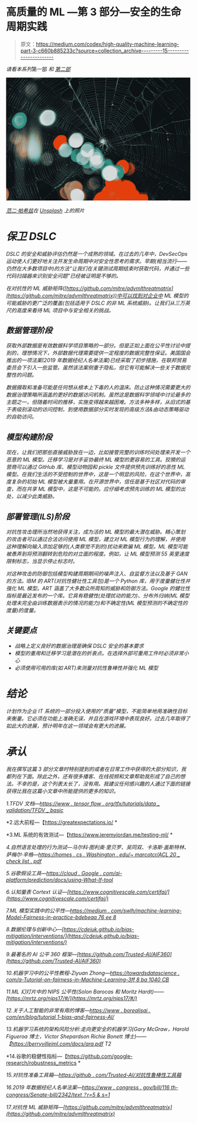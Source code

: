 # 高质量的 ML —第 3 部分—安全的生命周期实践

> 原文：<https://medium.com/codex/high-quality-machine-learning-part-3-c660b885233c?source=collection_archive---------15----------------------->

*请看本系列*第一部 *和* [*第二部*](https://mukund-kannan.medium.com/high-quality-machine-learning-part-2-2643c144a2a7)

*![](img/1b6f9f9d6ae5dc13d53bcf1b53dd1e0c.png)*

*[范二·帕希兹](https://unsplash.com/@erfanprh?utm_source=medium&utm_medium=referral)在 [Unsplash](https://unsplash.com?utm_source=medium&utm_medium=referral) 上的照片*

# *保卫 DSLC*

*DSLC 的安全和威胁评估仍然是一个成熟的领域。在过去的几年中，DevSecOps 运动使人们更好地关注开发生命周期中对安全性思考的需求。早期(相当流行——仍然在大多数项目中)的方法“让我们在关键测试周期结束时获取代码，并通过一些代码扫描器来识别安全问题”已经被证明是不够的。*

*在对抗性的 ML 威胁矩阵([https://github.com/mitre/advmlthreatmatrix](https://github.com/mitre/advmlthreatmatrix))中可以找到对企业中 ML 模型的可能威胁的更广泛的覆盖(包括适用于 DSLC 的非 ML 系统威胁)。让我们从三万英尺的高度来看待 ML 项目中与安全相关的挑战。*

## *数据管理阶段*

*获取外部数据是有效数据科学项目策略的一部分。但是正如上面在公平性讨论中提到的，理想情况下，外部数据代理需要提供一定程度的数据完整性保证。美国国会推出的一项法案(2019 年数据经纪人名单法案)已经采取了初步措施，在联邦贸易委员会下引入一些监管。虽然该法案侧重于隐私，但它有可能解决一些关于数据完整性的问题。*

*数据摄取和准备可能是任何想从根本上下毒的人的温床。防止这种情况需要更大的数据治理策略所涵盖的更好的数据访问机制。虽然这是数据科学领域中讨论最多的主题之一，但随着时间的推移，实施变得越来越困难。方法多种多样，从旧式的基于表级别滚动的访问控制，到使用数据部分实时发现的高级方法&由动态策略驱动的自助访问。*

## *模型构建阶段*

*现在，让我们把那些直接威胁放在一边，比如接管完整的训练时间处理来开发一个恶意的 ML 模型。迁移学习是对手妥协最终 ML 模型的更容易的工具。狡猾的运营商可以通过 GitHub 库、模型动物园和 pickle 文件提供预先训练好的恶性 ML 模型。在我们生活的不受控制的世界中，这是一个明显的风险，在这个世界中，高度复杂的初始 ML 模型被大量重用。在开源世界中，信任是基于社区对代码的审查，而在共享 ML 模型中，这是不可能的。应仔细考虑预先训练的 ML 模型的出处，以减少此类威胁。*

## *部署管理(ILS)阶段*

*对抗性攻击理所当然地获得关注，成为活的 ML 模型的最大潜在威胁。精心策划的攻击者可以通过合法访问使用 ML 模型，建立对 ML 模型行为的理解，并使用这种理解向输入添加足够的(人类察觉不到的)扰动来欺骗 ML 模型。ML 模型可能被愚弄到将预测翻转到危险的对立面的程度。例如，让 ML 模型预测 55 英里速度限制标志，当显示停止标志时。*

*对这种攻击的防御包括模型构建周期期间的噪声注入、自监督方法以及基于 GAN 的方法。IBM 的 ART(对抗性健壮性工具包)是一个 Python 库，用于度量健壮性并强化 ML 模型。ART 涵盖了大多数众所周知的威胁和防御方法。Google 的健壮性指标是最近发布的一个库。它具有稳健性(处理扰动的能力)、分布外归纳(ML 模型处理未完全由训练数据表示的情况的能力)和不确定性(ML 模型预测的不确定性的度量)的度量。*

## *关键要点*

*   *战略上定义良好的数据治理是确保 DSLC 安全的基本要求*
*   *模型的重用和迁移学习是潜在的折衷点。在选择外部可重用工件时必须非常小心*
*   *必须使用可用的库(如 ART)来测量对抗性鲁棒性并强化 ML 模型*

# *结论*

*计划作为企业 IT 系统的一部分投入使用的“质量”模型，不能简单地用准确性目标来衡量。它必须在功能上准确无误，并且在游戏环境中表现良好。过去几年取得了如此大的进展，预计明年在这一领域会有更大的进展。*

# *承认*

*我在撰写这篇 3 部分文章时特别提到的或者在日常工作中获得的大部分知识，我都列在下面。除此之外，还有很多播客、在线视频和文章帮助我形成了自己的想法。不幸的是，这个列表太长了，没有用。我建议任何感兴趣的人通过下面的链接获得比我在这篇小文章中所能提供的更多的知识。*

*1.TFDV 文档—[https://www . tensor flow . org/tfx/tutorials/data _ validation/TFDV _ basic](https://www.tensorflow.org/tfx/tutorials/data_validation/tfdv_basic)*

*2.远大前程—【https://greatexpectations.io/ *

*3.ML 系统的有效测试—【https://www.jeremyjordan.me/testing-ml/ *

*4.自然语言处理的行为测试—马尔科·图利奥·里贝罗、吴同双、卡洛斯·盖斯特林、萨梅尔·辛格—[https://homes . cs . Washington . edu/~ marcotcr/ACL 20 _ check list . pdf](https://homes.cs.washington.edu/~marcotcr/acl20_checklist.pdf)*

*5.谷歌假设工具—[https://cloud . Google . com/ai-platform/prediction/docs/using-What-If-tool](https://cloud.google.com/ai-platform/prediction/docs/using-what-if-tool)*

*6.认知量表 Cortext 认证—[https://www.cognitivescale.com/certifai/](https://www.cognitivescale.com/certifai/)*

*7.ML 模型实践中的公平性—[https://medium . com/swlh/machine-learning-Model-Fairness-in-practice-bdebeaa 76 ee 8](/swlh/machine-learning-model-fairness-in-practice-bdebeaa76ee8)*

*8.数据伦理与创新中心—[https://cdeiuk.github.io/bias-mitigation/interventions/](https://cdeiuk.github.io/bias-mitigation/interventions/)*

*9.最著名的 AI 公平 360 框架—[https://github.com/Trusted-AI/AIF360](https://github.com/Trusted-AI/AIF360)*

*10.机器学习中的公平性教程-Ziyuan Zhong—[https://towardsdatascience . com/a-Tutorial-on-fairness-in-Machine-Learning-3ff 8 ba 1040 CB](https://towardsdatascience.com/a-tutorial-on-fairness-in-machine-learning-3ff8ba1040cb)*

*11.ML 幻灯片中的 NIPS 公平性(Solon Barocas 和 Moritz Hardt)——[https://mrtz.org/nips17/#/](https://mrtz.org/nips17/#/)*

*12.关于人工智能的非常有用的博客—[https://www . borealisai . com/en/blog/tutorial 1-bias-and-fairness-AI/](https://www.borealisai.com/en/blog/tutorial1-bias-and-fairness-ai/)*

*13.机器学习系统的架构风险分析:走向更安全的机器学习(Gary McGraw，Harold Figueroa 博士，Victor Shepardson Richie Bonett 博士)——【https://berryvilleiml.com/docs/ara.pdf T2*

*14.谷歌的稳健性指标—【https://github.com/google-research/robustness_metrics *

*15.对抗性准备工具箱—[https://github . com/Trusted-AI/对抗性鲁棒性工具箱](https://github.com/Trusted-AI/adversarial-robustness-toolbox)*

*16.2019 年数据经纪人名单法案—[https://www . congress . gov/bill/116 th-congress/Senate-bill/2342/text？r=5 & s=1](https://www.congress.gov/bill/116th-congress/senate-bill/2342/text?r=5&s=1)*

*17.对抗性 ML 威胁矩阵—[https://github.com/mitre/advmlthreatmatrix](https://github.com/mitre/advmlthreatmatrix)*